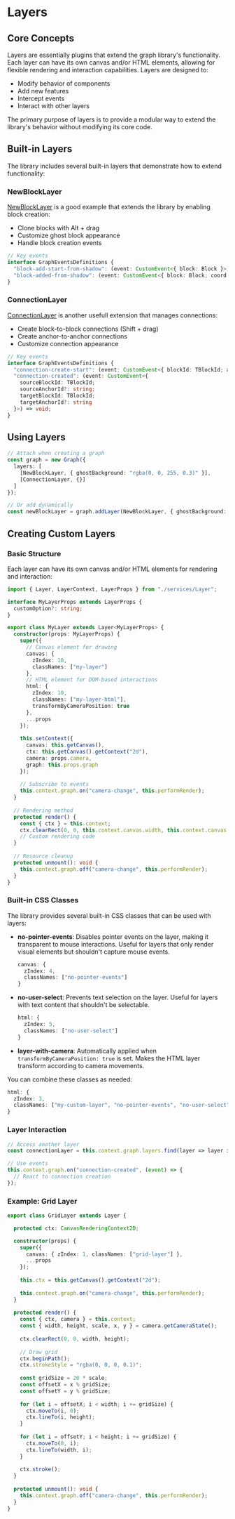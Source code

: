 # Layers

## Core Concepts

Layers are essentially plugins that extend the graph library's functionality. Each layer can have its own canvas and/or HTML elements, allowing for flexible rendering and interaction capabilities. Layers are designed to:
- Modify behavior of components
- Add new features
- Intercept events
- Interact with other layers

The primary purpose of layers is to provide a modular way to extend the library's behavior without modifying its core code.

## Built-in Layers

The library includes several built-in layers that demonstrate how to extend functionality:

### NewBlockLayer

[NewBlockLayer](../src/components/canvas/layers/newBlockLayer/NewBlockLayer.md) is a good example that extends the library by enabling block creation:
- Clone blocks with Alt + drag
- Customize ghost block appearance
- Handle block creation events

```typescript
// Key events
interface GraphEventsDefinitions {
  "block-add-start-from-shadow": (event: CustomEvent<{ block: Block }>) => void;
  "block-added-from-shadow": (event: CustomEvent<{ block: Block; coord: TPoint }>) => void;
}
```

### ConnectionLayer

[ConnectionLayer](../src/components/canvas/layers/connectionLayer/ConnectionLayer.md) is another usefull extension that manages connections:
- Create block-to-block connections (Shift + drag)
- Create anchor-to-anchor connections
- Customize connection appearance

```typescript
// Key events
interface GraphEventsDefinitions {
  "connection-create-start": (event: CustomEvent<{ blockId: TBlockId; anchorId: string | undefined }>) => void;
  "connection-created": (event: CustomEvent<{ 
    sourceBlockId: TBlockId; 
    sourceAnchorId?: string; 
    targetBlockId: TBlockId; 
    targetAnchorId?: string 
  }>) => void;
}
```

## Using Layers

```typescript
// Attach when creating a graph
const graph = new Graph({
  layers: [
    [NewBlockLayer, { ghostBackground: "rgba(0, 0, 255, 0.3)" }],
    [ConnectionLayer, {}]
  ]
});

// Or add dynamically
const newBlockLayer = graph.addLayer(NewBlockLayer, { ghostBackground: "rgba(0, 0, 255, 0.3)" });
```

## Creating Custom Layers

### Basic Structure

Each layer can have its own canvas and/or HTML elements for rendering and interaction:

```typescript
import { Layer, LayerContext, LayerProps } from "./services/Layer";

interface MyLayerProps extends LayerProps {
  customOption?: string;
}

export class MyLayer extends Layer<MyLayerProps> {
  constructor(props: MyLayerProps) {
    super({
      // Canvas element for drawing
      canvas: {
        zIndex: 10,
        classNames: ["my-layer"]
      },
      // HTML element for DOM-based interactions
      html: {
        zIndex: 10,
        classNames: ["my-layer-html"],
        transformByCameraPosition: true
      },
      ...props
    });
    
    this.setContext({
      canvas: this.getCanvas(),
      ctx: this.getCanvas().getContext("2d"),
      camera: props.camera,
      graph: this.props.graph
    });
    
    // Subscribe to events
    this.context.graph.on("camera-change", this.performRender);
  }
  
  // Rendering method
  protected render() {
    const { ctx } = this.context;
    ctx.clearRect(0, 0, this.context.canvas.width, this.context.canvas.height);
    // Custom rendering code
  }
  
  // Resource cleanup
  protected unmount(): void {
    this.context.graph.off("camera-change", this.performRender);
  }
}
```

### Built-in CSS Classes

The library provides several built-in CSS classes that can be used with layers:

- **no-pointer-events**: Disables pointer events on the layer, making it transparent to mouse interactions. Useful for layers that only render visual elements but shouldn't capture mouse events.
  
  ```typescript
  canvas: {
    zIndex: 4,
    classNames: ["no-pointer-events"]
  }
  ```

- **no-user-select**: Prevents text selection on the layer. Useful for layers with text content that shouldn't be selectable.
  
  ```typescript
  html: {
    zIndex: 5,
    classNames: ["no-user-select"]
  }
  ```

- **layer-with-camera**: Automatically applied when `transformByCameraPosition: true` is set. Makes the HTML layer transform according to camera movements.

You can combine these classes as needed:

```typescript
html: {
  zIndex: 3,
  classNames: ["my-custom-layer", "no-pointer-events", "no-user-select"]
}
```

### Layer Interaction

```typescript
// Access another layer
const connectionLayer = this.context.graph.layers.find(layer => layer instanceof ConnectionLayer);

// Use events
this.context.graph.on("connection-created", (event) => {
  // React to connection creation
});
```

### Example: Grid Layer

```typescript
export class GridLayer extends Layer {

  protected ctx: CanvasRenderingContext2D;

  constructor(props) {
    super({
      canvas: { zIndex: 1, classNames: ["grid-layer"] },
      ...props
    });
    
    this.ctx = this.getCanvas().getContext("2d");
    
    this.context.graph.on("camera-change", this.performRender);
  }
  
  protected render() {
    const { ctx, camera } = this.context;
    const { width, height, scale, x, y } = camera.getCameraState();
    
    ctx.clearRect(0, 0, width, height);
    
    // Draw grid
    ctx.beginPath();
    ctx.strokeStyle = "rgba(0, 0, 0, 0.1)";
    
    const gridSize = 20 * scale;
    const offsetX = x % gridSize;
    const offsetY = y % gridSize;
    
    for (let i = offsetX; i < width; i += gridSize) {
      ctx.moveTo(i, 0);
      ctx.lineTo(i, height);
    }
    
    for (let i = offsetY; i < height; i += gridSize) {
      ctx.moveTo(0, i);
      ctx.lineTo(width, i);
    }
    
    ctx.stroke();
  }
  
  protected unmount(): void {
    this.context.graph.off("camera-change", this.performRender);
  }
}
```

